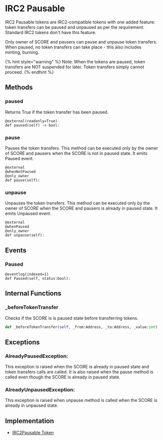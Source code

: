 # IRC2 Pausable

IRC2 Pausable tokens are IRC2-compatible tokens with one added feature: token transfers can be paused and unpaused as per the requirement. Standard IRC2 tokens don't have this feature.

Only owner of SCORE and pausers can pause and unpause token transfers. When paused, no token transfers can take place - this also includes minting, burning.

{% hint style="warning" %}
Note: When the tokens are paused, token transfers are NOT suspended for later. Token transfers simply cannot proceed.
{% endhint %}

## Methods

### paused

Returns True if the token transfer has been paused.

```text
@external(readonly=True)
def paused(self) -> bool:
```

### pause

Pauses the token transfers. This method can be executed only by the owner of SCORE and pausers when the SCORE is not in paused state. It emits Paused event.

```text
@external
@whenNotPaused
@only_owner
def pause(self):
```

### unpause

Unpauses the token transfers. This method can be executed only by the owner of SCORE when the SCORE and pausers is already in paused state. It emits Unpaused event.

```text
@external
@whenPaused
@only_owner
def unpause(self):
```

## Events

### Paused

```text
@eventlog(indexed=1)
def Paused(self, status:bool):
```

## Internal Functions

### \_beforeTokenTransfer

Checks if the SCORE is is paused state before transferring tokens.

```python
def _beforeTokenTransfer(self, _from:Address, _to:Address, _value:int) -> None:
```

## Exceptions

### AlreadyPausedException:

This exception is raised when the SCORE is already in paused state and token transfers calls are called. It is also raised when the pause method is called even though the SCORE is already in paused state.

### AlreadyUnpausedException:

This exception is raised when unpause method is called when the SCORE is already in unpaused state.

## Implementation

* [IRC2Pausable Token](https://github.com/OpenDevICON/odi-contracts/blob/test-fixed/ODIContracts/tokens/IRC2pausable.py,)

